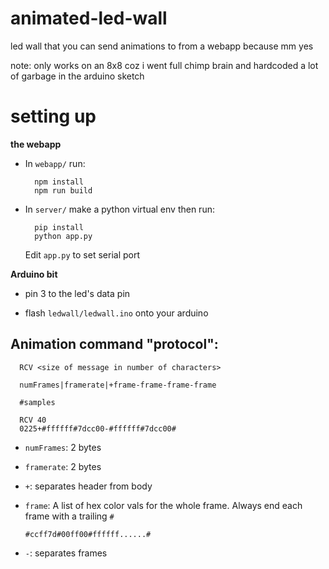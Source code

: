 # animated-led-wall
led wall that you can send animations to from a webapp
because mm yes

note: only works on an 8x8 coz i went full chimp brain and hardcoded
a lot of garbage in the arduino sketch
# setting up

**the webapp**

- In `webapp/` run:

  ```shell
    npm install
    npm run build
  ```

- In `server/` make a python virtual env then run:

  ```shell
    pip install
    python app.py
  ```

  Edit `app.py` to set serial port

**Arduino bit**

- pin 3 to the led's data pin

- flash `ledwall/ledwall.ino` onto your arduino

## Animation command "protocol":

```
  RCV <size of message in number of characters>

  numFrames|framerate|+frame-frame-frame-frame

  #samples

  RCV 40
  0225+#ffffff#7dcc00-#ffffff#7dcc00#
```

- `numFrames`:  2 bytes

- `framerate`: 2 bytes

- `+`: separates header from body

- `frame`:
  A list of hex color vals for the whole frame.
  Always end each frame with a trailing `#`

  `#ccff7d#00ff00#ffffff......#`

- `-`: separates frames
